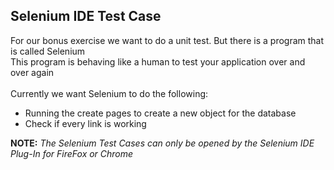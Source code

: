 ## Selenium IDE Test Case

For our bonus exercise we want to do a unit test. But there is a program that is called Selenium
<br>
This program is behaving like a human to test your application over and over again
<br>
<br>
Currently we want Selenium to do the following:
- Running the create pages to create a new object for the database
- Check if every link is working

**NOTE:** _The Selenium Test Cases can only be opened by the Selenium IDE Plug-In for FireFox or Chrome_